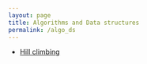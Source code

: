 ```yaml
---
layout: page
title: Algorithms and Data structures
permalink: /algo_ds
---
```


- [Hill climbing](https://en.wikipedia.org/wiki/Hill_climbing)